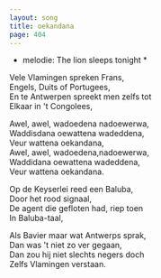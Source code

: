 ```yaml
---
layout: song
title: oekandana
page: 404
---
```


* melodie: The lion sleeps tonight *  

Vele Vlamingen spreken Frans,  
Engels, Duits of Portugees,  
En te Antwerpen spreekt men zelfs tot  
Elkaar in 't Congolees,  

Awel, awel, wadoedena nadoewerwa,  
Waddisdana oewattena wadeddena,  
Veur wattena oekandana,  
Awel, awel, wadoedena,nadoewerwa,  
Waddidana oewattena wadeddena,  
Veur wattena oekandana.  

Op de Keyserlei reed een Baluba,  
Door het rood signaal,  
De agent die gefloten had, riep toen  
In Baluba-taal,  

Als Bavier maar wat Antwerps sprak,  
Dan was 't niet zo ver gegaan,  
Dan zou hij niet slechts negers doch  
Zelfs Vlamingen verstaan.  
